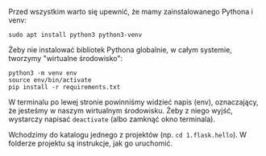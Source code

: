 Przed wszystkim warto się upewnić, że mamy zainstalowanego Pythona i venv:
```
sudo apt install python3 python3-venv
```

Żeby nie instalować bibliotek Pythona globalnie, w całym systemie, tworzymy "wirtualne środowisko":

```
python3 -m venv env
source env/bin/activate
pip install -r requirements.txt
```

W terminalu po lewej stronie powinniśmy widzieć napis (env), oznaczający, że jesteśmy w naszym wirtualnym środowisku.
Żeby z niego wyjść, wystarczy napisać `deactivate` (albo zamknąć okno terminala).

Wchodzimy do katalogu jednego z projektów (np. `cd 1.flask.hello`). W folderze projektu są instrukcje, jak go uruchomić.
